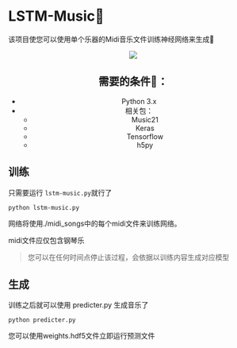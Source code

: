 # LSTM-Music🎵

该项目使您可以使用单个乐器的Midi音乐文件训练神经网络来生成🎹

<div align="center">

![](https://picreso.oss-cn-beijing.aliyuncs.com/v2-aefd22aa3df9c7ab0cff00c30d5d1849_720w.jpg)

## 需要的条件👀：

* Python 3.x
* 相关包：
	* Music21
	* Keras
	* Tensorflow
	* h5py

</div>

## 训练

只需要运行 `lstm-music.py`就行了

```
python lstm-music.py
```

网络将使用./midi_songs中的每个midi文件来训练网络。

 midi文件应仅包含钢琴乐

> 您可以在任何时间点停止该过程，会依据以训练内容生成对应模型

## 生成

训练之后就可以使用 predicter.py 生成音乐了

```
python predicter.py
```

您可以使用weights.hdf5文件立即运行预测文件

